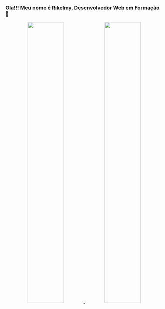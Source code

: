 ### Ola!!! Meu nome é Rikelmy, Desenvolvedor Web em Formação 👋

<div align="center">
  <a href="https://github.com/Rikelmy-Lopes">
  <img height="48%" src="https://github-readme-stats.vercel.app/api?username=Rikelmy-Lopes&show_icons=true&theme=gotham&include_all_commits=true&count_private=true"/>
  <img height="48%" src="https://github-readme-stats.vercel.app/api/top-langs/?username=Rikelmy-Lopes&layout=compact&langs_count=7&theme=gotham"/>
</div>

